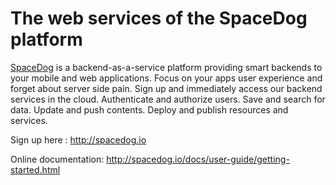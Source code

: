 # The web services of the SpaceDog platform

[SpaceDog](https://spacedog.io) is a backend-as-a-service platform providing smart backends to your mobile and web applications.
Focus on your apps user experience and forget about server side pain. Sign up and immediately access our backend services in the cloud.
Authenticate and authorize users. Save and search for data. Update and push contents. Deploy and publish resources and services.

Sign up here : http://spacedog.io

Online documentation: http://spacedog.io/docs/user-guide/getting-started.html
